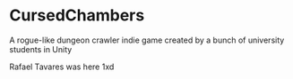 # CursedChambers
A rogue-like dungeon crawler indie game created by a bunch of university students in Unity

Rafael Tavares was here 1xd
